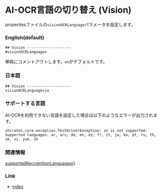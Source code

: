 # AI-OCR言語の切り替え (Vision)

propertiesファイルの`visionOCRLanguage`パラメータを設定します。

### English(default)

```properties
## Vision --------------------
#visionOCRLanguage=
```

単純にコメントアウトします。`en`がデフォルトです。

### 日本語

```properties
## Vision --------------------
visionOCRLanguage=ja
```

### サポートする言語

AI-OCRを利用できない言語を設定した場合は以下のようなエラーが出力されます。

```
shirates.core.exception.TestDriverException: zn is not supported. Supported languages: ar, ars, de, en, es, fr, it, ja, ko, pt, ru, th, uk, vi, yue, zh
```

### 関連情報

[supportedRecognitionLanguages()](https://developer.apple.com/documentation/vision/vnrecognizetextrequest/supportedrecognitionlanguages())

### Link

- [index](../../../index_ja.md)
